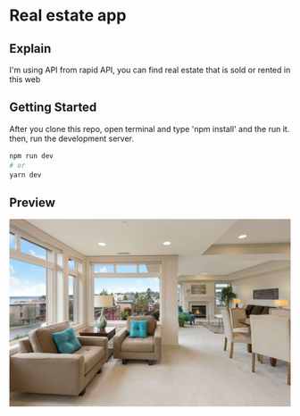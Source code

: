 # Real estate app

## Explain

I'm using API from rapid API, you can find real estate that is sold or rented in this web

## Getting Started

After you clone this repo, open terminal and type 'npm install' and the run it.
then, run the development server.

```bash
npm run dev
# or
yarn dev
```
## Preview

![real estate website](./assets/image/real-estate-image.jpg 'Text to show on mouseover')
